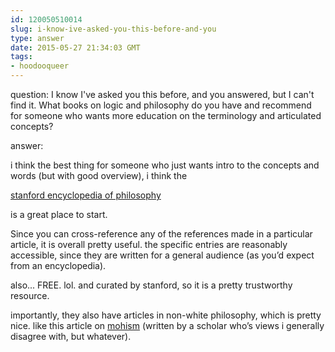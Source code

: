 ```yaml
---
id: 120050510014
slug: i-know-ive-asked-you-this-before-and-you
type: answer
date: 2015-05-27 21:34:03 GMT
tags:
- hoodooqueer
---
```

question: I know I've asked you this before, and you answered, but I can't find it. What books on logic and philosophy do you have and recommend for someone who wants more education on the terminology and articulated concepts?

answer: <p>i think the best thing for someone who just wants intro to the concepts and words (but with good overview), i think the</p><p><a href="http://plato.stanford.edu/">stanford encyclopedia of philosophy</a>&nbsp;</p><p>is a great place to start.&nbsp;<br></p><p>Since you can cross-reference any of the references made in a particular article, it is overall pretty useful. the specific entries are reasonably accessible, since they are written for a general audience (as you’d expect from an encyclopedia).&nbsp;</p><p>also... FREE. lol. and curated by stanford, so it is a pretty trustworthy resource.</p><p>importantly, they also have articles in non-white philosophy, which is pretty nice. like this article on <a href="http://plato.stanford.edu/entries/mohism/">mohism</a>&nbsp;(written by a scholar who’s views i generally disagree with, but whatever).&nbsp;</p>